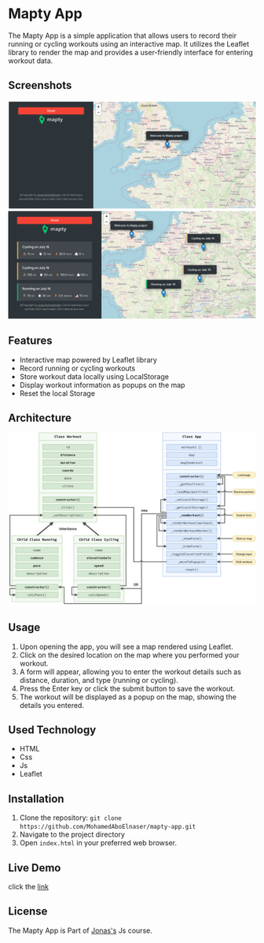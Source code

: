 # Mapty App

The Mapty App is a simple application that allows users to record their running or cycling workouts using an interactive map. It utilizes the Leaflet library to render the map and provides a user-friendly interface for entering workout data.

## Screenshots

![one](./img/Screenshot_1.png)
![one](./img/Screenshot_2.png)

## Features

- Interactive map powered by Leaflet library
- Record running or cycling workouts
- Store workout data locally using LocalStorage
- Display workout information as popups on the map
- Reset the local Storage

## Architecture

![archtecture](./img/Mapty-architecture-final.png)

## Usage

1. Upon opening the app, you will see a map rendered using Leaflet.
2. Click on the desired location on the map where you performed your workout.
3. A form will appear, allowing you to enter the workout details such as distance, duration, and type (running or cycling).
4. Press the Enter key or click the submit button to save the workout.
5. The workout will be displayed as a popup on the map, showing the details you entered.


## Used Technology

- HTML
- Css
- Js
- Leaflet

## Installation

1. Clone the repository: `git clone https://github.com/MohamedAboElnaser/mapty-app.git`
2. Navigate to the project directory
3. Open `index.html` in your preferred web browser.


## Live Demo

click the [link](https://mohamedaboelnaser.github.io/mapty-app/)

## License

The Mapty App is Part of [Jonas's](https://github.com/jonasschmedtmann/complete-javascript-course) Js course.
